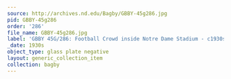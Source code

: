```yaml
---
source: http://archives.nd.edu/Bagby/GBBY-45g286.jpg
pid: GBBY-45g286
order: '286'
file_name: GBBY-45g286.jpg
label: 'GBBY 45G/286: Football Crowd inside Notre Dame Stadium - c1930s'
_date: 1930s
object_type: glass plate negative
layout: generic_collection_item
collection: bagby
---
```

